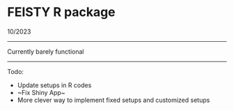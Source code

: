 # FEISTY R package

10/2023

---

Currently barely functional

---

Todo:

- Update setups in R codes
- ~Fix Shiny App~
- More clever way to implement fixed setups and customized setups
